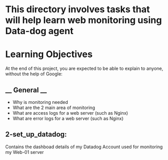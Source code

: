 # This directory involves tasks that will help learn web monitoring using Data-dog agent
# __Learning Objectives__
At the end of this project, you are expected to be able to explain to anyone, without the help of Google:

## __ General __ 
* Why is monitoring needed
* What are the 2 main area of monitoring
* What are access logs for a web server (such as Nginx)
* What are error logs for a web server (such as Nginx)

## 2-set_up_datadog:
Contains the dashboad details of my Datadog Account used for monitoring my Web-01 server